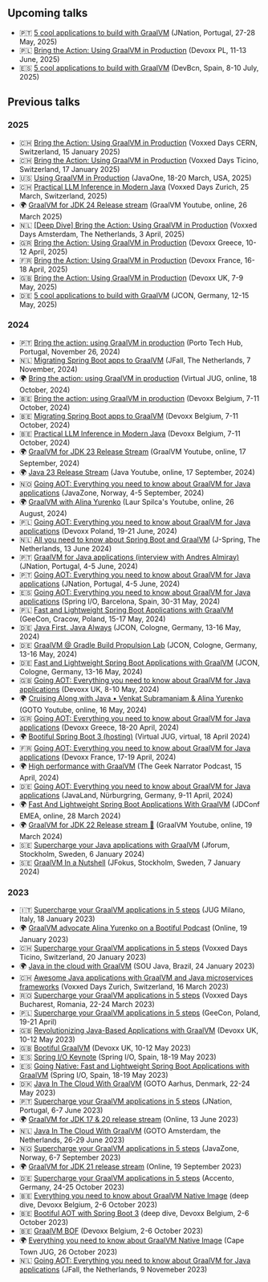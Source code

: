 ## Upcoming talks

* 🇵🇹 [5 cool applications to build with GraalVM](https://jnation.pt/) (JNation, Portugal, 27-28 May, 2025)
* 🇵🇱 [Bring the Action: Using GraalVM in Production](https://devoxx.pl/) (Devoxx PL, 11-13 June, 2025)
* 🇪🇸 [5 cool applications to build with GraalVM](https://www.devbcn.com/) (DevBcn, Spain, 8-10 July, 2025)


## Previous talks

### 2025

* 🇨🇭 [Bring the Action: Using GraalVM in Production](https://www.youtube.com/watch?v=lJ6627CD8n4) (Voxxed Days CERN, Switzerland, 15 January 2025)
* 🇨🇭 [Bring the Action: Using GraalVM in Production](https://ticino.voxxeddays.com/) (Voxxed Days Ticino, Switzerland, 17 January 2025)
* 🇺🇸 [Using GraalVM in Production](https://www.oracle.com/javaone/) (JavaOne, 18-20 March, USA, 2025)
* 🇨🇭 [Practical LLM Inference in Modern Java](https://www.youtube.com/watch?v=KooKPWB_ktk) (Voxxed Days Zurich, 25 March, Switzerland, 2025)
* 🌍 [GraalVM for JDK 24 Release stream](https://www.youtube.com/watch?v=_3a0QU2pkrA) (GraalVM Youtube, online, 26 March 2025)
* 🇳🇱 [[Deep Dive] Bring the Action: Using GraalVM in Production](https://www.youtube.com/watch?v=VVUngUrMjAo) (Voxxed Days Amsterdam, The Netherlands, 3 April, 2025)
* 🇬🇷 [Bring the Action: Using GraalVM in Production](https://devoxx.gr/) (Devoxx Greece, 10-12 April, 2025)
* 🇫🇷 [Bring the Action: Using GraalVM in Production](https://www.devoxx.fr/) (Devoxx France, 16-18 April, 2025)
* 🇬🇧 [Bring the Action: Using GraalVM in Production](https://www.youtube.com/watch?v=oYcxUx0RHzc) (Devoxx UK, 7-9 May, 2025)
* 🇩🇪 [5 cool applications to build with GraalVM](https://2025.europe.jcon.one/) (JCON, Germany, 12-15 May, 2025)

### 2024

* 🇵🇹 [Bring the action: using GraalVM in production](https://portotechhub.com/conference-2024/) (Porto Tech Hub, Portugal, November 26, 2024)
* 🇳🇱 [Migrating Spring Boot apps to GraalVM](https://jfall.nl/) (JFall, The Netherlands, 7 November, 2024)
* 🌍 [Bring the action: using GraalVM in production](https://www.youtube.com/live/3zGERjbzqDE) (Virtual JUG, online, 18 October, 2024)
* 🇧🇪 [Bring the action: using GraalVM in production](https://www.youtube.com/watch?v=axQXBKHSwkM) (Devoxx Belgium, 7-11 October, 2024)
* 🇧🇪 [Migrating Spring Boot apps to GraalVM](https://www.youtube.com/watch?v=yQC6LBSw2zs) (Devoxx Belgium, 7-11 October, 2024)
* 🇧🇪 [Practical LLM Inference in Modern Java](https://www.youtube.com/watch?v=zgAMxC7lzkc) (Devoxx Belgium, 7-11 October, 2024)
* 🌍 [GraalVM for JDK 23 Release Stream](https://www.youtube.com/watch?v=8puMt1gVOr8) (GraalVM Youtube, online, 17 September, 2024)
* 🌍 [Java 23 Release Stream](https://www.youtube.com/watch?v=QG9xKpgwOI4) (Java Youtube, online, 17 September, 2024)
* 🇳🇴 [Going AOT: Everything you need to know about GraalVM for Java applications](https://2024.javazone.no/) (JavaZone, Norway, 4-5 September, 2024)
* 🌍 [GraalVM with Alina Yurenko](https://www.youtube.com/watch?v=nOezda6u-g0) (Laur Spilca's Youtube, online, 26 August, 2024)
* 🇵🇱 [Going AOT: Everything you need to know about GraalVM for Java applications](https://devoxx.pl/) (Devoxx Poland, 19-21 June, 2024)
* 🇳🇱 [All you need to know about Spring Boot and GraalVM](https://jspring.nl/) (J-Spring, The Netherlands, 13 June 2024)
* 🇵🇹 [GraalVM for Java applications (interview with Andres Almiray)](https://www.youtube.com/watch?v=jHswmuUzmmI) (JNation, Portugal, 4-5 June, 2024)
* 🇵🇹 [Going AOT: Everything you need to know about GraalVM for Java applications](https://jnation.pt/) (JNation, Portugal, 4-5 June, 2024)
* 🇪🇸 [Going AOT: Everything you need to know about GraalVM for Java applications](https://www.youtube.com/watch?v=YclrKfEUHrI) (Spring I/O, Barcelona, Spain, 30-31 May, 2024)
* 🇵🇱 [Fast and Lightweight Spring Boot Applications with GraalVM](https://2024.geecon.org/speakers/info.html?id=888) (GeeCon, Cracow, Poland, 15-17 May, 2024)
* 🇩🇪 [Java First. Java Always](https://2024.europe.jcon.one/) (JCON, Cologne, Germany, 13-16 May, 2024)
* 🇩🇪 [GraalVM @ Gradle Build Propulsion Lab](https://x.com/i/broadcasts/1ypJdkBZAqvGW) (JCON, Cologne, Germany, 13-16 May, 2024)
* 🇩🇪 [Fast and Lightweight Spring Boot Applications with GraalVM](https://www.youtube.com/watch?v=cO3DcwEbKoY) (JCON, Cologne, Germany, 13-16 May, 2024)
* 🇬🇧 [Going AOT: Everything you need to know about GraalVM for Java applications](https://www.youtube.com/watch?v=t4Hwra4t83w) (Devoxx UK, 8-10 May, 2024)
* 🌍 [Cruising Along with Java • Venkat Subramaniam & Alina Yurenko](https://www.youtube.com/watch?v=5mudzKW0tFI) (GOTO Youtube, online, 16 May, 2024)
* 🇬🇷 [Going AOT: Everything you need to know about GraalVM for Java applications](https://www.devoxx.fr/schedule/talk/?id=21862) (Devoxx Greece, 18-20 April, 2024)
* 🌍 [Bootiful Spring Boot 3 (hosting)](https://www.meetup.com/virtualjug/events/299675358/) (Virtual JUG, virtual, 18 April 2024)
* 🇫🇷 [Going AOT: Everything you need to know about GraalVM for Java applications](https://www.youtube.com/watch?v=ukY9Kzu6sc0) (Devoxx France, 17-19 April, 2024)
* 🌍 [High performance with GraalVM](https://www.youtube.com/watch?v=0272oxUbmgc) (The Geek Narrator Podcast, 15 April, 2024)
* 🇩🇪 [Going AOT: Everything you need to know about GraalVM for Java applications](https://my.doag.org/events/javaland/2024/agenda/#eventDay.1712613600) (JavaLand, Nürburgring, Germany, 9-11 April, 2024)
* 🌍 [Fast And Lightweight Spring Boot Applications With GraalVM](https://jdconf.com/agenda.html#alinay-session) (JDConf EMEA, online, 28 March 2024)
* 🌍 [GraalVM for JDK 22 Release stream 🚀](https://www.youtube.com/watch?v=xRcHlBnljwA) (GraalVM Youtube, online, 19 March 2024)
* 🇸🇪 [Supercharge your Java applications with GraalVM](https://jforum.confetti.events/jforum-118-meetup) (Jforum, Stockholm, Sweden, 6 January 2024)
* 🇸🇪 [GraalVM In a Nutshell](https://www.youtube.com/watch?v=R9m_HpmbquY) (JFokus, Stockholm, Sweden, 7 January 2024)

### 2023

* 🇮🇹 [Supercharge your GraalVM applications in 5 steps](https://www.youtube.com/watch?v=ujTAEU9vM90) (JUG Milano, Italy, 18 January 2023)
* 🌍 [GraalVM advocate Alina Yurenko on a Bootiful Podcast](https://bootifulpodcast.podbean.com/e/graalvm-advocate-alina-yurenko-on-a-bootiful-podcast/) (Online, 19 January 2023)
* 🇨🇭 [Supercharge your GraalVM applications in 5 steps](https://voxxeddays.com/ticino/talk-details/?id=6362) (Voxxed Days Ticino, Switzerland, 20 January 2023)
* 🌍 [Java in the cloud with GraalVM](https://www.youtube.com/watch?v=cBrG_zowokY&t=3670s) (SOU Java, Brazil, 24 January 2023)
* 🇨🇭 [Awesome Java applications with GraalVM and Java microservices frameworks](https://www.youtube.com/watch?v=7OKc7Eyuins) (Voxxed Days Zurich, Switzerland, 16 March 2023)
* 🇷🇴 [Supercharge your GraalVM applications in 5 steps](https://romania.voxxeddays.com/supercharge-your-native-image-applications/) (Voxxed Days Bucharest, Romania, 22-24 March 2023)
* 🇵🇱 [Supercharge your GraalVM applications in 5 steps](https://www.youtube.com/watch?v=GqzeHctH9Rg) (GeeCon, Poland, 19-21 April)
* 🇬🇧 [Revolutionizing Java-Based Applications with GraalVM](https://www.youtube.com/watch?v=Az_Soo7LYIQ) (Devoxx UK, 10-12 May 2023)
* 🇬🇧 [Bootiful GraalVM](https://www.youtube.com/watch?v=3OBhk1c0GBs) (Devoxx UK, 10-12 May 2023)
* 🇪🇸 [Spring I/O Keynote](https://youtu.be/IgmeFeTU1a4?t=1227) (Spring I/O, Spain, 18-19 May 2023)
* 🇪🇸 [Going Native: Fast and Lightweight Spring Boot Applications with GraalVM](https://www.youtube.com/watch?v=8umoZWj6UcU) (Spring I/O, Spain, 18-19 May 2023)
* 🇩🇰 [Java In The Cloud With GraalVM](https://www.youtube.com/watch?v=cT-nq3Ghv2E) (GOTO Aarhus, Denmark, 22-24 May 2023)
* 🇵🇹 [Supercharge your GraalVM applications in 5 steps](https://jnation.pt/speakers/) (JNation, Portugal, 6-7 June 2023)
* 🌍 [GraalVM for JDK 17 & 20 release stream](https://www.youtube.com/watch?v=lWhEg-6DqM0) (Online, 13 June 2023)
* 🇳🇱 [Java In The Cloud With GraalVM](https://gotoams.nl/2023/sessions/2492/java-in-the-cloud-with-graalvm) (GOTO Amsterdam, the Netherlands, 26-29 June 2023)
* 🇳🇴 [Supercharge your GraalVM applications in 5 steps](https://2023.javazone.no/program) (JavaZone, Norway, 6-7 September 2023)
* 🌍 [GraalVM for JDK 21 release stream](https://www.youtube.com/watch?v=L2xtYwFRAPo) (Online, 19 September 2023)
* 🇩🇪 [Supercharge your GraalVM applications in 5 steps](https://2023.accento.dev/talks/) (Accento, Germany, 24-25 October 2023)
* 🇧🇪 [Everything you need to know about GraalVM Native Image](https://www.youtube.com/watch?v=QMwtJojhzl8) (deep dive, Devoxx Belgium, 2-6 October 2023)
* 🇧🇪 [Bootiful AOT with Spring Boot 3](https://www.youtube.com/watch?v=M-7r35sttQI) (deep dive, Devoxx Belgium, 2-6 October 2023)
* 🇧🇪 [GraalVM BOF](https://devoxx.be/talk/?id=42006) (Devoxx Belgium, 2-6 October 2023)
* 🌍 [Everything you need to know about GraalVM Native Image](https://www.slideshare.net/alinayurenko/everything-you-need-to-know-about-graalvm-native-image) (Cape Town JUG, 26 October 2023)
* 🇳🇱 [Going AOT: Everything you need to know about GraalVM for Java applications](https://jfall.nl/timetable/) (JFall, the Netherlands, 9 Novemeber 2023)
